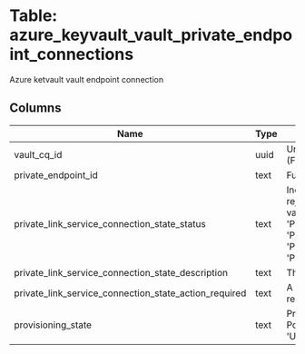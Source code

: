 
# Table: azure_keyvault_vault_private_endpoint_connections
Azure ketvault vault endpoint connection
## Columns
| Name        | Type           | Description  |
| ------------- | ------------- | -----  |
|vault_cq_id|uuid|Unique CloudQuery ID of azure_keyvault_vaults table (FK)|
|private_endpoint_id|text|Full identifier of the private endpoint resource|
|private_link_service_connection_state_status|text|Indicates whether the connection has been approved, rejected or removed by the key vault owner Possible values include: 'PrivateEndpointServiceConnectionStatusPending', 'PrivateEndpointServiceConnectionStatusApproved', 'PrivateEndpointServiceConnectionStatusRejected', 'PrivateEndpointServiceConnectionStatusDisconnected'|
|private_link_service_connection_state_description|text|The reason for approval or rejection|
|private_link_service_connection_state_action_required|text|A message indicating if changes on the service provider require any updates on the consumer|
|provisioning_state|text|Provisioning state of the private endpoint connection Possible values include: 'Succeeded', 'Creating', 'Updating', 'Deleting', 'Failed', 'Disconnected'|
